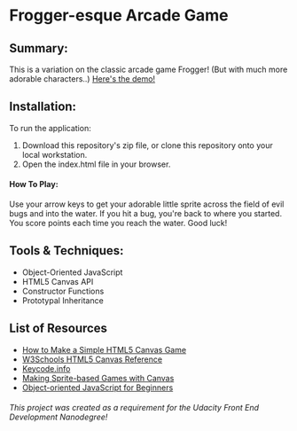 # Frogger-esque Arcade Game


## Summary:
This is a variation on the classic arcade game Frogger! (But with much more adorable characters..) [Here's the demo!](https://4mber.github.io/Frogger/)


## Installation:
To run the application:

1. Download this repository's zip file, or clone this repository onto your local workstation.
2. Open the index.html file in your browser.


#### How To Play:
Use your arrow keys to get your adorable little sprite across the field of evil bugs and into the water. If you hit a bug, you're back to where you started. You score points each time you reach the water. Good luck!


## Tools & Techniques:
- Object-Oriented JavaScript
- HTML5 Canvas API
- Constructor Functions
- Prototypal Inheritance


## List of Resources
- [How to Make a Simple HTML5 Canvas Game](http://www.lostdecadegames.com/how-to-make-a-simple-html5-canvas-game/)    
- [W3Schools HTML5 Canvas Reference](http://www.w3schools.com/html/html5_canvas.asp)
- [Keycode.info](http://keycode.info/)
- [Making Sprite-based Games with Canvas](http://jlongster.com/Making-Sprite-based-Games-with-Canvas)
- [Object-oriented JavaScript for Beginners](https://developer.mozilla.org/en-US/docs/Learn/JavaScript/Objects/Object-oriented_JS)


###### This project was created as a requirement for the Udacity Front End Development Nanodegree!
